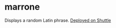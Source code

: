 # marrone

Displays a random Latin phrase. [Deployed on Shuttle](https://marrone-lry7.shuttle.app/)
